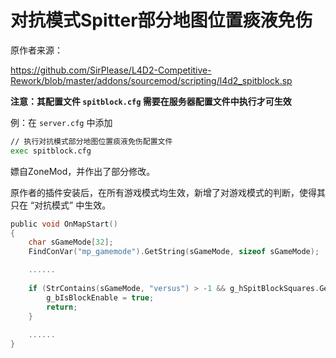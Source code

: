 # 对抗模式Spitter部分地图位置痰液免伤



原作者来源：

https://github.com/SirPlease/L4D2-Competitive-Rework/blob/master/addons/sourcemod/scripting/l4d2_spitblock.sp



**注意：其配置文件 `spitblock.cfg` 需要在服务器配置文件中执行才可生效**

例：在 `server.cfg` 中添加

```bash
// 执行对抗模式部分地图位置痰液免伤配置文件
exec spitblock.cfg
```



嫖自ZoneMod，并作出了部分修改。

原作者的插件安装后，在所有游戏模式均生效，新增了对游戏模式的判断，使得其只在 “对抗模式” 中生效。

```c
public void OnMapStart()
{
    char sGameMode[32];
    FindConVar("mp_gamemode").GetString(sGameMode, sizeof sGameMode);

    ......
    
    if (StrContains(sGameMode, "versus") > -1 && g_hSpitBlockSquares.GetArray(sMapName, g_fBlockSquare, sizeof(g_fBlockSquare))) {
        g_bIsBlockEnable = true;
        return;
    }
    
    ......
}
```

